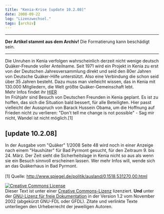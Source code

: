 ```yaml
---
title: "Kenia-Krise [update 10.2.08]"
date: 2008-09-22
log: "Lizenzwechsel."
tags: [archiv]
---
```

<hr><b>Der Artikel stammt aus dem Archiv!</b> Die Formatierung kann beschädigt sein.<hr>

Die Unruhen in Kenia verfolgen wahrscheinlich derzeit nicht wenige deutsch Quäker-Freunde voller Anteilname. Seit 1971 wird ein Projekt in Kenia zu erst von der Deutschen Jahresversammlung direkt und seid den 80er Jahren von  Deutsche Quäker-Hilfe unterstützt. Also eine Verbindung die schon seid über 35 Jahren besteht. Dazu muss man vielleicht wissen, das in Kenia mit 130.000 Mitgliedern, die Welt größte Quäker-Gemeinschaft lebt. 
<br>
Mehr Infos findet ihr <a href="http://www.quaekerhilfe.org/pdf/4.01_Kenia_11.05.pdf">HIER</a>
<br>
Im Frühjahr sind Besuch von Deutschen Freunden in Kenia geplant. Es ist zu hoffen, das sich die Situation bald bessert, für alle Beteiligten. Hier passt vielleicht der Ausspruch von Barack Hussein Obama, um die Hoffnung auf Frieden nicht zu verlieren: "Don't tell me change is not possible" - Sag mir nicht, Wandel ist nicht möglich.[1]

## [update 10.2.08] ##

In der Ausgabe vom "Quäker" 1/2008 Seite 48 wird noch in einer Anzeige nach einem "Haushüter" für Bad Pyrmont gesucht, für den Zeitraum 9. bis 24. März. Der Zeit sieht die Sicherheitslage in Kenia nicht so aus als wenn sie ein Besuch sinnvoll erscheinen lassen. Wer mehr Infos will, wende sich an das Quäkerhaus in Bad Pyrmont. 
<br>
<br>
[1] Quelle: http://www.spiegel.de/politik/ausland/0,1518,531270,00.html


<a rel="license" href="http://creativecommons.org/licenses/by-sa/3.0/de/"><img alt="Creative Commons License" style="border-width:0" src="http://i.creativecommons.org/l/by-sa/3.0/de/88x31.png" /></a><br />Dieser <span xmlns:dc="http://purl.org/dc/elements/1.1/" href="http://purl.org/dc/dcmitype/Text" rel="dc:type">Text</span> ist unter einer <a rel="license" href="http://creativecommons.org/licenses/by-sa/3.0/de/">Creative Commons-Lizenz</a> lizenziert. <b>Und</b> unter der <a href="http://de.wikipedia.org/wiki/GFDL">GNU-Lizenz für freie Dokumentation</a> in der Version 1.2 vom November 2002 (abgekürzt GNU-FDL oder GFDL). Zitate und verlinkte Texte unterliegen den Urheberrecht der jeweiligen Autoren.
